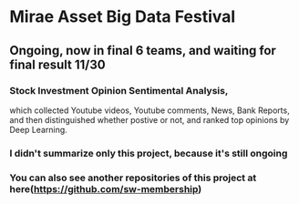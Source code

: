 # Mirae Asset Big Data Festival
## Ongoing, now in final 6 teams, and waiting for final result 11/30
### Stock Investment Opinion Sentimental Analysis, 
which collected Youtube videos, Youtube comments, News, Bank
Reports, and then distinguished whether postive or not, and
ranked top opinions by Deep Learning.


### I didn't summarize only this project, because it's still ongoing 
### You can also see another repositories of this project at here(https://github.com/sw-membership)
